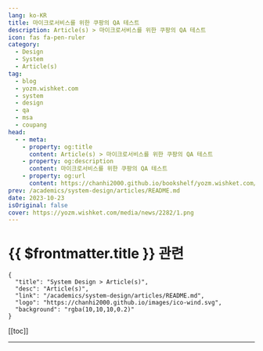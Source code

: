 ```yaml
---
lang: ko-KR
title: 마이크로서비스를 위한 쿠팡의 QA 테스트
description: Article(s) > 마이크로서비스를 위한 쿠팡의 QA 테스트
icon: fas fa-pen-ruler
category: 
  - Design
  - System
  - Article(s)
tag: 
  - blog
  - yozm.wishket.com
  - system
  - design
  - qa
  - msa
  - coupang
head:
  - - meta:
    - property: og:title
      content: Article(s) > 마이크로서비스를 위한 쿠팡의 QA 테스트
    - property: og:description
      content: 마이크로서비스를 위한 쿠팡의 QA 테스트
    - property: og:url
      content: https://chanhi2000.github.io/bookshelf/yozm.wishket.com/2282.html
prev: /academics/system-design/articles/README.md
date: 2023-10-23
isOriginal: false
cover: https://yozm.wishket.com/media/news/2282/1.png
---
```


# {{ $frontmatter.title }} 관련

```component VPCard
{
  "title": "System Design > Article(s)",
  "desc": "Article(s)",
  "link": "/academics/system-design/articles/README.md",
  "logo": "https://chanhi2000.github.io/images/ico-wind.svg",
  "background": "rgba(10,10,10,0.2)"
}
```

[[toc]]

---

<SiteInfo
  name="마이크로서비스를 위한 쿠팡의 QA 테스트 | 요즘IT"
  desc="QA 테스트의 주요 목표는 소프트웨어 내 버그를 발견하여 성공적인 프로덕트 출시를 돕는 것입니다. 테스트할 때는 모든 시나리오를 포괄할 수 있는 정확하고 연관성 있는 높은 품질의 데이터가 필요합니다. 이때 안정성과 동시에 데이터 생성 및 관리의 효율성을 고려한다면 실제 프로덕션 데이터보다는 테스트를 위해 만들어진 모의 데이터(Mock Data)를 사용해야 합니다. 이번 글에서는 의존성이 높고 변경이 잦은 서비스에 대해 저비용-고효율의 모의 시스템을 만드는 방법에 대한 아이디어를 소개하고자 합니다."
  url="https://yozm.wishket.com/magazine/detail/2282/"
  logo="https://yozm.wishket.com/favicon.ico"
  preview="https://yozm.wishket.com/media/news/2282/1.png"/>

<!-- TODO: 작성 -->

